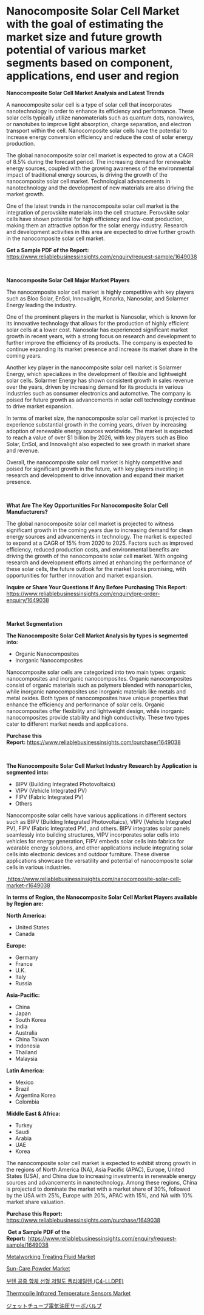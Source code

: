 <p><h1>Nanocomposite Solar Cell Market with the goal of estimating the market size and future growth potential of various market segments based on component, applications, end user and region</h1></p><p><strong>Nanocomposite Solar Cell Market Analysis and Latest Trends</strong></p>
<p><p>A nanocomposite solar cell is a type of solar cell that incorporates nanotechnology in order to enhance its efficiency and performance. These solar cells typically utilize nanomaterials such as quantum dots, nanowires, or nanotubes to improve light absorption, charge separation, and electron transport within the cell. Nanocomposite solar cells have the potential to increase energy conversion efficiency and reduce the cost of solar energy production.</p><p>The global nanocomposite solar cell market is expected to grow at a CAGR of 8.5% during the forecast period. The increasing demand for renewable energy sources, coupled with the growing awareness of the environmental impact of traditional energy sources, is driving the growth of the nanocomposite solar cell market. Technological advancements in nanotechnology and the development of new materials are also driving the market growth.</p><p>One of the latest trends in the nanocomposite solar cell market is the integration of perovskite materials into the cell structure. Perovskite solar cells have shown potential for high efficiency and low-cost production, making them an attractive option for the solar energy industry. Research and development activities in this area are expected to drive further growth in the nanocomposite solar cell market.</p></p>
<p><strong>Get a Sample PDF of the Report:&nbsp;</strong> <a href="https://www.reliablebusinessinsights.com/enquiry/request-sample/1649038">https://www.reliablebusinessinsights.com/enquiry/request-sample/1649038</a></p>
<p>&nbsp;</p>
<p><strong>Nanocomposite Solar Cell Major Market Players</strong></p>
<p><p>The nanocomposite solar cell market is highly competitive with key players such as Bloo Solar, EnSol, Innovalight, Konarka, Nanosolar, and Solarmer Energy leading the industry. </p><p>One of the prominent players in the market is Nanosolar, which is known for its innovative technology that allows for the production of highly efficient solar cells at a lower cost. Nanosolar has experienced significant market growth in recent years, with a strong focus on research and development to further improve the efficiency of its products. The company is expected to continue expanding its market presence and increase its market share in the coming years.</p><p>Another key player in the nanocomposite solar cell market is Solarmer Energy, which specializes in the development of flexible and lightweight solar cells. Solarmer Energy has shown consistent growth in sales revenue over the years, driven by increasing demand for its products in various industries such as consumer electronics and automotive. The company is poised for future growth as advancements in solar cell technology continue to drive market expansion.</p><p>In terms of market size, the nanocomposite solar cell market is projected to experience substantial growth in the coming years, driven by increasing adoption of renewable energy sources worldwide. The market is expected to reach a value of over $1 billion by 2026, with key players such as Bloo Solar, EnSol, and Innovalight also expected to see growth in market share and revenue.</p><p>Overall, the nanocomposite solar cell market is highly competitive and poised for significant growth in the future, with key players investing in research and development to drive innovation and expand their market presence.</p></p>
<p>&nbsp;</p>
<p><strong>What Are The Key Opportunities For Nanocomposite Solar Cell Manufacturers?</strong></p>
<p><p>The global nanocomposite solar cell market is projected to witness significant growth in the coming years due to increasing demand for clean energy sources and advancements in technology. The market is expected to expand at a CAGR of 15% from 2020 to 2025. Factors such as improved efficiency, reduced production costs, and environmental benefits are driving the growth of the nanocomposite solar cell market. With ongoing research and development efforts aimed at enhancing the performance of these solar cells, the future outlook for the market looks promising, with opportunities for further innovation and market expansion.</p></p>
<p><strong>Inquire or Share Your Questions If Any Before Purchasing This Report:</strong> <a href="https://www.reliablebusinessinsights.com/enquiry/pre-order-enquiry/1649038">https://www.reliablebusinessinsights.com/enquiry/pre-order-enquiry/1649038</a></p>
<p>&nbsp;</p>
<p><strong>Market Segmentation</strong></p>
<p><strong>The Nanocomposite Solar Cell Market Analysis by types is segmented into:</strong></p>
<p><ul><li>Organic Nanocomposites</li><li>Inorganic Nanocomposites</li></ul></p>
<p><p>Nanocomposite solar cells are categorized into two main types: organic nanocomposites and inorganic nanocomposites. Organic nanocomposites consist of organic materials such as polymers blended with nanoparticles, while inorganic nanocomposites use inorganic materials like metals and metal oxides. Both types of nanocomposites have unique properties that enhance the efficiency and performance of solar cells. Organic nanocomposites offer flexibility and lightweight design, while inorganic nanocomposites provide stability and high conductivity. These two types cater to different market needs and applications.</p></p>
<p><strong>Purchase this Report:&nbsp;</strong><a href="https://www.reliablebusinessinsights.com/purchase/1649038">https://www.reliablebusinessinsights.com/purchase/1649038</a></p>
<p>&nbsp;</p>
<p><strong>The Nanocomposite Solar Cell Market Industry Research by Application is segmented into:</strong></p>
<p><ul><li>BIPV (Building Integrated Photovoltaics)</li><li>VIPV (Vehicle Integrated PV)</li><li>FIPV (Fabric Integrated PV)</li><li>Others</li></ul></p>
<p><p>Nanocomposite solar cells have various applications in different sectors such as BIPV (Building Integrated Photovoltaics), VIPV (Vehicle Integrated PV), FIPV (Fabric Integrated PV), and others. BIPV integrates solar panels seamlessly into building structures, VIPV incorporates solar cells into vehicles for energy generation, FIPV embeds solar cells into fabrics for wearable energy solutions, and other applications include integrating solar cells into electronic devices and outdoor furniture. These diverse applications showcase the versatility and potential of nanocomposite solar cells in various industries.</p></p>
<p><a href="https://www.reliablebusinessinsights.com/nanocomposite-solar-cell-market-r1649038">&nbsp;https://www.reliablebusinessinsights.com/nanocomposite-solar-cell-market-r1649038</a></p>
<p><strong>In terms of Region, the Nanocomposite Solar Cell Market Players available by Region are:</strong></p>
<p>
    <p> <strong> North America: </strong>
        <ul>
            <li>United States</li>
            <li>Canada</li>
        </ul>
        </p> 
    <p> <strong> Europe: </strong>
        <ul>
            <li>Germany</li>
            <li>France</li>
            <li>U.K.</li>
            <li>Italy</li>
            <li>Russia</li>
        </ul>
        </p> 
    <p> <strong> Asia-Pacific: </strong>
        <ul>
            <li>China</li>
            <li>Japan</li>
            <li>South Korea</li>
            <li>India</li>
            <li>Australia</li>
            <li>China Taiwan</li>
            <li>Indonesia</li>
            <li>Thailand</li>
            <li>Malaysia</li>
        </ul>
        </p> 
    <p> <strong> Latin America: </strong>
        <ul>
            <li>Mexico</li>
            <li>Brazil</li>
            <li>Argentina Korea</li>
            <li>Colombia</li>
        </ul>
        </p> 
    <p> <strong> Middle East & Africa: </strong>
        <ul>
            <li>Turkey</li>
            <li>Saudi</li>
            <li>Arabia</li>
            <li>UAE</li>
            <li>Korea</li>
        </ul>
    </p>
    </p>
<p><p>The nanocomposite solar cell market is expected to exhibit strong growth in the regions of North America (NA), Asia Pacific (APAC), Europe, United States (USA), and China due to increasing investments in renewable energy sources and advancements in nanotechnology. Among these regions, China is projected to dominate the market with a market share of 30%, followed by the USA with 25%, Europe with 20%, APAC with 15%, and NA with 10% market share valuation.</p></p>
<p><strong>Purchase this Report: </strong><a href="https://www.reliablebusinessinsights.com/purchase/1649038">https://www.reliablebusinessinsights.com/purchase/1649038</a></p>
<p>&nbsp;<strong>Get a Sample PDF of the Report:&nbsp;&nbsp;</strong><a href="https://www.reliablebusinessinsights.com/enquiry/request-sample/1649038">https://www.reliablebusinessinsights.com/enquiry/request-sample/1649038</a></p>
<p><strong></strong></p>
<p><p><a href="https://github.com/shotows/Market-Research-Report-List-3/blob/main/metalworking-treating-fluid-market.md">Metalworking Treating Fluid Market</a></p><p><a href="https://github.com/Sinjinluong3e0awx2m195k76/Market-Research-Report-List-2/blob/main/sun-care-powder-market.md">Sun-Care Powder Market</a></p><p><a href="https://github.com/joannescott9078/Market-Research-Report-List-1/blob/main/7425163103912.md">부텐 공중 합체 선형 저밀도 폴리에틸렌 (C4-LLDPE)</a></p><p><a href="https://issuu.com/reportprime-2/docs/thermopile-infrared-temperature-sensors-market-siz">Thermopile Infrared Temperature Sensors Market</a></p><p><a href="https://github.com/ReganWisoky2023/Market-Research-Report-List-2/blob/main/1886889109002.md">ジェットチューブ電気油圧サーボバルブ</a></p></p>